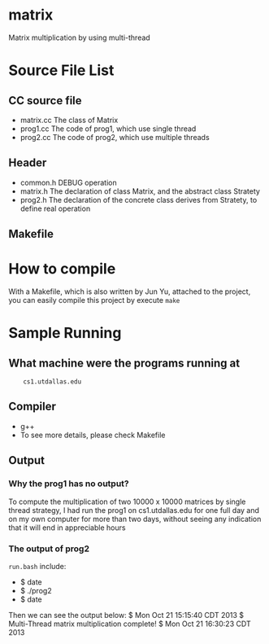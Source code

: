 matrix
======

Matrix multiplication by using multi-thread

# Source File List

## CC source file
* matrix.cc  The class of Matrix
* prog1.cc   The code of prog1, which use single thread
* prog2.cc   The code of prog2, which use multiple threads

## Header
* common.h   DEBUG operation
* matrix.h   The declaration of class Matrix, and the abstract class Stratety
* prog2.h    The declaration of the concrete class derives from Stratety, to define real operation
        
## Makefile
    
# How to compile
With a Makefile, which is also written by Jun Yu, attached to the project, 
you can easily compile this project by execute `make`
    
# Sample Running

## What machine were the programs running at
        cs1.utdallas.edu
        
## Compiler
* g++
* To see more details, please check Makefile
        
## Output

### Why the prog1 has no output?
To compute the multiplication of two 10000 x 10000 matrices by single thread strategy, 
I had run the prog1 on cs1.utdallas.edu for one full day and on my own computer for 
more than two days, without seeing any indication that it will end in appreciable hours
            
### The output of prog2
`run.bash` include: 
* $ date
* $ ./prog2
* $ date
            
Then we can see the output below:
       $ Mon Oct 21 15:15:40 CDT 2013
       $ Multi-Thread matrix multiplication complete!
       $ Mon Oct 21 16:30:23 CDT 2013
